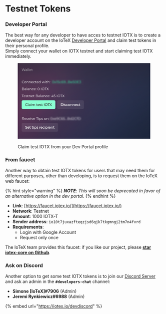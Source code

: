 # Testnet Tokens

### Developer Portal

The best way for any developer to have acces to testnet IOTX is to create a developer account on the IoTeX [Developer Portal](https://developers.iotex.io/) and claim test tokens in their personal profile. \
Simply connect your wallet on IOTX testnet and start claiming test IOTX immediately.&#x20;

<figure><img src="../../.gitbook/assets/Frame 20.png" alt=""><figcaption><p>Claim test IOTX from your Dev Portal profile</p></figcaption></figure>

### From faucet

Another way to obtain test IOTX tokens for users that may need them for different purposes, other than developing, is to request them on the IoTeX web faucet:

{% hint style="warning" %}
_**NOTE**_: _This will soon be deprecated in favor of an alternative option in the dev portal._&#x20;
{% endhint %}

* **Link**: [https://faucet.iotex.io/](https://faucet.iotex.io/)
* **Network**: Testnet
* **Amount**: 1000 IOTX-T
* **Sender address**: `io10t7juxazfteqzjsd6qjk7tkgmngj2tm7n4fvrd`
* **Requirements**:
  * Login with Google Account
  * Request only once

The IoTeX team provides this faucet: if you like our project, please [**star iotex-core on Github**](https://github.com/iotexproject/iotex-core).

### Ask on Discord

Another option to get some test IOTX tokens is to join our [Discord Server](https://iotex.io/devdiscord) and ask an admin in the **`#developers-chat`** channel:

* **Simone \[IoTeX]#7906** (Admin)
* **Jeremi Rynkiewicz#6988** (Admin)

{% embed url="https://iotex.io/devdiscord" %}
